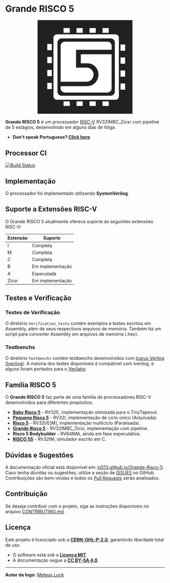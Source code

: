 # Grande RISCO 5

<p align="center">
<img src="docs/imgs/risco5.jpeg" alt="Logo do processador" width="300px">
</p>

**Grande RISCO 5** é um processador [RISC-V](https://riscv.org/) RV32IMBC_Zicsr com pipeline de 5 estágios, desenvolvido em alguns dias de folga.

- **Don't speak Portuguese? [Click here](https://github.com/JN513/Grande-Risco-5/blob/main/README.md)**

## Processor CI

[![Build Status](https://processorci.ic.unicamp.br/jenkins/buildStatus/icon?job=Grande-Risco-5/)](https://processorci.ic.unicamp.br/jenkins/blue/organizations/jenkins/Grande-Risco-5/activity)

## Implementação

O processador foi implementado utilizando **SystemVerilog**.

## Suporte a Extensões RISC-V

O Grande RISCO 5 atualmente oferece suporte às seguintes extensões RISC-V:

| Extensão | Suporte |
|----------|---------|
| I        | Completa |
| M        | Completa |
| C        | Completa |
| B        | Em implementação |
| A        | Especulada |
| Zicsr    | Em implementação |

## Testes e Verificação

### Testes de Verificação

O diretório `Verification_tests` contém exemplos e testes escritos em Assembly, além de seus respectivos arquivos de memória. Também há um script para converter Assembly em arquivos de memória (.hex).

### Testbenchs

O diretório `Testbenchs` contém testbenchs desenvolvidos com [Icarus Verilog (Iverilog)](https://steveicarus.github.io/iverilog/). A maioria dos testes disponíveis é compatível com Iverilog, e alguns foram portados para o [Verilator](https://verilator.org/).

## Família RISCO 5

O **Grande RISCO 5** faz parte de uma família de processadores RISC-V desenvolvidos para diferentes propósitos:

- **[Baby Risco 5](https://github.com/JN513/Baby-Risco-5)** - RV32E, implementação otimizada para o TinyTapeout.
- **[Pequeno Risco 5](https://github.com/JN513/Pequeno-Risco-5/)** - RV32I, implementação de ciclo único (Arquivada).
- **[Risco 5](https://github.com/JN513/Risco-5)** - RV32I/E[M], implementação multiciclo (Paralisada).
- **[Grande Risco 5](https://github.com/JN513/Grande-Risco-5)** - RV32IMBC_Zicsr, implementação com pipeline.
- **Risco 5 Bodybuilder** - RV64IMA, ainda em fase especulativa.
- **[RISCO 5S](https://github.com/JN513/Risco-5S)** - RV32IM, simulador escrito em C.

## Dúvidas e Sugestões

A documentação oficial está disponível em: [jn513.github.io/Grande-Risco-5](https://jn513.github.io/Grande-Risco-5). Caso tenha dúvidas ou sugestões, utilize a seção de [ISSUES](https://github.com/JN513/Grande-Risco-5/issues) no GitHub. Contribuições são bem-vindas e todos os [Pull Requests](https://github.com/JN513/Grande-Risco-5/pulls) serão analisados.

## Contribuição

Se deseja contribuir com o projeto, siga as instruções disponíveis no arquivo [CONTRIBUTING.md](https://github.com/Grande-Risco-5/Risco-5/blob/main/CONTRIBUTING.md).

## Licença

Este projeto é licenciado sob a **[CERN-OHL-P-2.0](https://github.com/JN513/Grande-Risco-5/blob/main/LICENSE)**, garantindo liberdade total de uso.

- O software está sob a **[Licença MIT](https://github.com/JN513/Grande-Risco-5/blob/main/LICENSE-MIT)**.
- A documentação segue a **[CC BY-SA 4.0](https://github.com/JN513/Grande-Risco-5/blob/main/LICENSE-CC)**.

---

**Autor da logo:** [Mateus Luck](https://www.instagram.com/mateusluck/)

